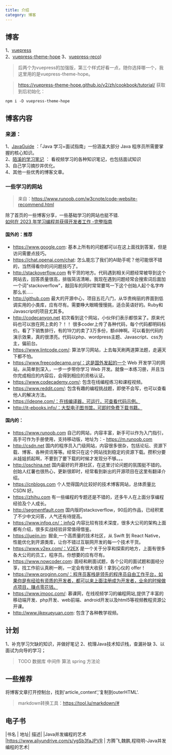 ```yaml
---
title: 介绍
category: 博客
---
```


## 博客

1、[vuepress](https://www.vuepress.cn/)   
2、[vuepress-theme-hope](https://vuepress-theme-hope.gitee.io/v1/zh/guide/) 
3、[vuepress-reco](http://v2.vuepress-reco.recoluan.com/))

> 后两个为vuepress的加强版，第三个样式好看一点，随你选择哪一个，我这里用的是vuepress-theme-hope。

> https://vuepress-theme-hope.github.io/v2/zh/cookbook/tutorial/
获取到后初始化：
```shell
npm i -D vuepress-theme-hope
```

## 博客内容

### 来源：

1、[JavaGuide](https://javaguide.cn/books/) ：「Java 学习+面试指南」一份涵盖大部分 Java 程序员所需要掌握的核心知识。   
2、[陌溪的学习笔记](http://note.moguit.cn/)  ： 看视频学习的各种知识笔记，也包括面试知识    
3、自己学习摘抄并优化。   
4、其他一些优秀的博客文章。

### 一些学习的网站

> 来自：https://www.runoob.com/w3cnote/code-website-recommend.html

除了首页的一些博客分享，一些基础学习的网站也挺不错.  
[如何在 2023 年学习编程并获得开发者工作 -完整指南](https://www.freecodecamp.org/chinese/news/learn-to-code-book/)  

#### 国外的：推荐

- https://www.google.com: 基本上所有的问题都可以在这上面找到答案，但是访问需要点技巧。
- https://chat.openai.com/chat: 怎么能忘了我们的AI助手呢？他可能很不错的，当然得看你的问问题技巧了。
- http://stackoverflow.com 有干货的地方。代码遇到相关问题经常被导到这个网站去，回答质量很高，排版简洁清晰。我现在遇到问题经常会搜索词后面加一个词"stackoverflow"，敲回车的同时常常要骂一下这个创始人起个名字咋那么长.....
- http://github.com 最大的开源中心，项目五花八门，从华贵绚丽的界面到低调实用的小类库，应有尽有。需要睁大眼睛慢慢挑，适合英语好的。Ruby和Javascript的项目尤其多。
- http://codecanyon.net 初次看到这个网站，小伙伴们表示都惊呆了。原来代码也可以放在网上卖的？！！ 很多coder上传了各种代码，每个代码都明码标价。看了下销售排行，有的19刀的卖了3万多份，额di神啊。可以看到代码的演示效果，真的很漂亮。代码以php、wordpress主题、Javascript、css为主，偏前台。
- https://www.lintcode.com/: 算法学习网站，上去每天刷两道算法题，走遍天下都不怕。
- https://www.freecodecamp.org/：这是国外发起的一个 Web 开发学习的网站，从简单到深入，一步一步带你学习 Web 开发。就像一本练习册，并且当你完成相应的内容后，会得到相应的资格认证。
- https://www.codecademy.com/: 包含在线编程练习和课程视频。
- https://www.reddit.com/: 包含有趣的编程挑战题，即使不会写，也可以查看他人的解决方法。
- https://ideone.com/：在线编译器，可运行，可查看代码示例。
- http://it-ebooks.info/：大型电子图书馆，可即时免费下载书籍。
#### 国内的：
- https://www.runoob.com 自己的网站，内容丰富，新手可以作为入门指引，高手可作为手册使用，支持移动版，地址为：- https://m.runoob.com
- http://csdn.net 国内的程序员入门级网站，内容很多很杂，包括论坛、资源下载、博客、各种资讯等等。经常只在这个网站找到稳定的资源下载。攒积分要从娃娃抓起啊，不要到了要下载的时候才发现分不够。。。
- http://oschina.net 国内最好的开源社区，在这里讨论问题的氛围挺不错的。创始人红薯也很热心，更新很即时，经常看到新出的开源项目在这里有翻译介绍。
- https://cnblogs.com 个人觉得国内比较好的技术博客网站，总体质量比 CSDN 好。
- https://zhihu.com 有一些编程的专题还是不错的，还多牛人在上面分享编程经验及个人成长。
- http://segmentfault.com 国内版的stackoverflow，90后的作品，已经积累了不少中文问答，人气还有待提高。
- https://www.infoq.cn/：infoQ 内容比较有技术深度，很多大公司的架构上面都有介绍，很多实战经验非常值得借鉴。
- https://juejin.im: 掘金,一个高质量的技术社区，从 Swift 到 React Native，性能优化到开源类库，让你不错过互联网开发的每一个技术干货。
- https://www.v2ex.com/：V2EX 是一个关于分享和探索的地方，上面有很多各大公司的员工，程序员。你想要的应有尽有。
- https://www.nowcoder.com: 面经和刷面试题，各个公司的面试题和面经分享，找工作前认真刷一刷，一定会有很大收获！拿到心仪的 offer！
- https://www.proginn.com/：程序员客栈是领先的程序员自由工作平台，如果你是有经验有资质的开发者，都可以来上面注册成为开发者，业余的时候做点项目，赚点零花钱。
- https://www.imooc.com/: 慕课网，在线视频学习的编程网站,提供了丰富的移动端开发、php开发、web前端、android开发以及html5等视频教程资源公开课。
- http://www.jikexueyuan.com: 包含了各种教学视频。


## 计划
1、补充学习欠缺的知识，并做好笔记
2、梳理Java技术知识栈，查漏补缺
3、以面试为向导的学习；  

>TODO 数据库 中间件 算法 spring  方法论

## 一些推荐
将博客文章打开控制台，找到'article_content',’复制到outerHTML‘.
>markdown转换工具：https://tool.lu/markdown/#

## 电子书
|书名 | 地址| 描述|
|Java并发编程的艺术 |https://www.aliyundrive.com/s/ygSb3faJPVR | 方腾飞,魏鹏,程晓明-Java并发编程的艺术|
